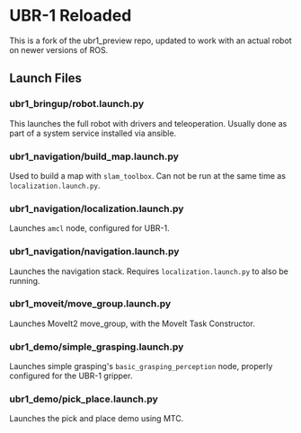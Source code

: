 UBR-1 Reloaded
==============
This is a fork of the ubr1_preview repo, updated to work with an actual robot
on newer versions of ROS.

## Launch Files

### ubr1_bringup/robot.launch.py
This launches the full robot with drivers and teleoperation.
Usually done as part of a system service installed via ansible.

### ubr1_navigation/build_map.launch.py
Used to build a map with ``slam_toolbox``.
Can not be run at the same time as ``localization.launch.py``.

### ubr1_navigation/localization.launch.py
Launches ``amcl`` node, configured for UBR-1.

### ubr1_navigation/navigation.launch.py
Launches the navigation stack.
Requires ``localization.launch.py`` to also be running.

### ubr1_moveit/move_group.launch.py
Launches MoveIt2 move_group, with the MoveIt Task Constructor.

### ubr1_demo/simple_grasping.launch.py
Launches simple grasping's ``basic_grasping_perception`` node,
properly configured for the UBR-1 gripper.

### ubr1_demo/pick_place.launch.py
Launches the pick and place demo using MTC.
